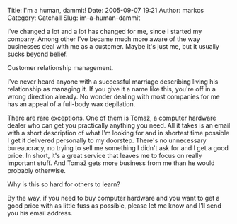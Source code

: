 Title: I'm a human, dammit!
Date: 2005-09-07 19:21
Author: markos
Category: Catchall
Slug: im-a-human-dammit

I've changed a lot and a lot has changed for me, since I started my
company. Among other I've became much more aware of the way businesses
deal with me as a customer. Maybe it's just me, but it usually sucks
beyond belief.

Customer relationship management.

I've never heard anyone with a successful marriage describing living his
relationship as managing it. If you give it a name like this, you're off
in a wrong direction already. No wonder dealing with most companies for
me has an appeal of a full-body wax depilation.

There are rare exceptions. One of them is Tomaž, a computer hardware
dealer who can get you practically anything you need. All it takes is an
email with a short description of what I'm looking for and in shortest
time possible I get it delivered personally to my doorstep. There's no
unnecessary bureaucracy, no trying to sell me something I didn't ask for
and I get a good price. In short, it's a great service that leaves me to
focus on really important stuff. And Tomaž gets more business from me
than he would probably otherwise.

Why is this so hard for others to learn?

By the way, if you need to buy computer hardware and you want to get a
good price with as little fuss as possible, please let me know and I'll
send you his email address.

